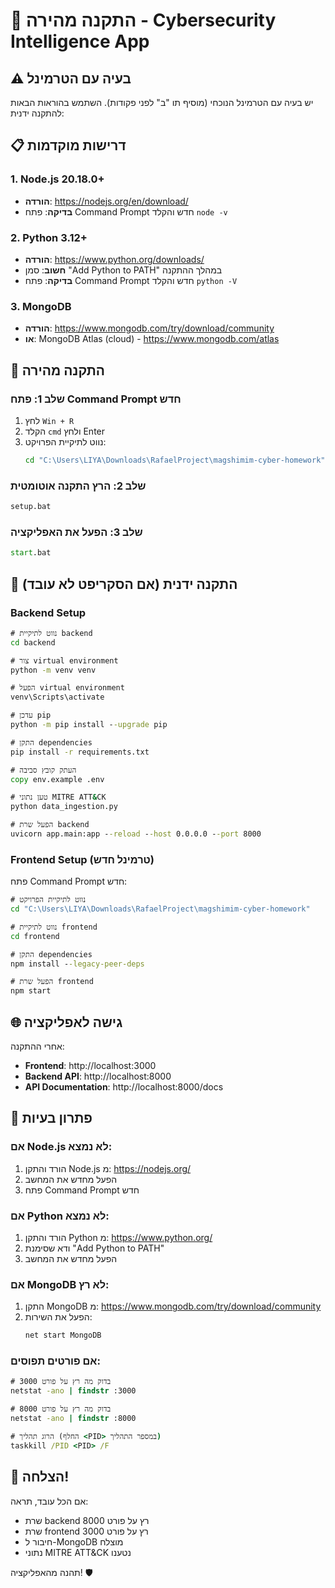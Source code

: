 # 🚀 התקנה מהירה - Cybersecurity Intelligence App

## ⚠️ בעיה עם הטרמינל

יש בעיה עם הטרמינל הנוכחי (מוסיף תו "ב" לפני פקודות).
השתמש בהוראות הבאות להתקנה ידנית:

## 📋 דרישות מוקדמות

### 1. Node.js 20.18.0+

- **הורדה**: https://nodejs.org/en/download/
- **בדיקה**: פתח Command Prompt חדש והקלד `node -v`

### 2. Python 3.12+

- **הורדה**: https://www.python.org/downloads/
- **חשוב**: סמן "Add Python to PATH" במהלך ההתקנה
- **בדיקה**: פתח Command Prompt חדש והקלד `python -V`

### 3. MongoDB

- **הורדה**: https://www.mongodb.com/try/download/community
- **או**: MongoDB Atlas (cloud) - https://www.mongodb.com/atlas

## 🚀 התקנה מהירה

### שלב 1: פתח Command Prompt חדש

1. לחץ `Win + R`
2. הקלד `cmd` ולחץ Enter
3. נווט לתיקיית הפרויקט:
   ```cmd
   cd "C:\Users\LIYA\Downloads\RafaelProject\magshimim-cyber-homework"
   ```

### שלב 2: הרץ התקנה אוטומטית

```cmd
setup.bat
```

### שלב 3: הפעל את האפליקציה

```cmd
start.bat
```

## 🔧 התקנה ידנית (אם הסקריפט לא עובד)

### Backend Setup

```cmd
# נווט לתיקיית backend
cd backend

# צור virtual environment
python -m venv venv

# הפעל virtual environment
venv\Scripts\activate

# עדכן pip
python -m pip install --upgrade pip

# התקן dependencies
pip install -r requirements.txt

# העתק קובץ סביבה
copy env.example .env

# טען נתוני MITRE ATT&CK
python data_ingestion.py

# הפעל שרת backend
uvicorn app.main:app --reload --host 0.0.0.0 --port 8000
```

### Frontend Setup (טרמינל חדש)

פתח Command Prompt חדש:

```cmd
# נווט לתיקיית הפרויקט
cd "C:\Users\LIYA\Downloads\RafaelProject\magshimim-cyber-homework"

# נווט לתיקיית frontend
cd frontend

# התקן dependencies
npm install --legacy-peer-deps

# הפעל שרת frontend
npm start
```

## 🌐 גישה לאפליקציה

אחרי ההתקנה:

- **Frontend**: http://localhost:3000
- **Backend API**: http://localhost:8000
- **API Documentation**: http://localhost:8000/docs

## 🔧 פתרון בעיות

### אם Node.js לא נמצא:

1. הורד והתקן Node.js מ: https://nodejs.org/
2. הפעל מחדש את המחשב
3. פתח Command Prompt חדש

### אם Python לא נמצא:

1. הורד והתקן Python מ: https://www.python.org/
2. ודא שסימנת "Add Python to PATH"
3. הפעל מחדש את המחשב

### אם MongoDB לא רץ:

1. התקן MongoDB מ: https://www.mongodb.com/try/download/community
2. הפעל את השירות:
   ```cmd
   net start MongoDB
   ```

### אם פורטים תפוסים:

```cmd
# בדוק מה רץ על פורט 3000
netstat -ano | findstr :3000

# בדוק מה רץ על פורט 8000
netstat -ano | findstr :8000

# הרוג תהליך (החלף <PID> במספר התהליך)
taskkill /PID <PID> /F
```

## 🎉 הצלחה!

אם הכל עובד, תראה:

- שרת backend רץ על פורט 8000
- שרת frontend רץ על פורט 3000
- חיבור ל-MongoDB מוצלח
- נתוני MITRE ATT&CK נטענו

תהנה מהאפליקציה! 🛡️
